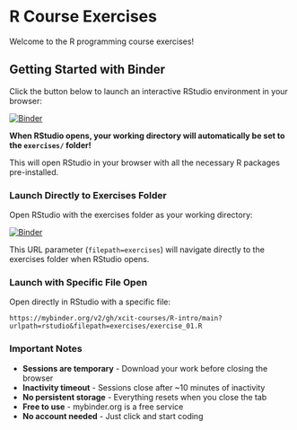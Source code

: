 # R Course Exercises

Welcome to the R programming course exercises!

## Getting Started with Binder

Click the button below to launch an interactive RStudio environment in your browser:

[![Binder](https://mybinder.org/badge_logo.svg)](https://mybinder.org/v2/gh/xcit-courses/R-intro/main?urlpath=rstudio)

**When RStudio opens, your working directory will automatically be set to the `exercises/` folder!**

This will open RStudio in your browser with all the necessary R packages pre-installed. 


### Launch Directly to Exercises Folder

Open RStudio with the exercises folder as your working directory:

[![Binder](https://mybinder.org/badge_logo.svg)](https://mybinder.org/v2/gh/xcit-courses/R-intro/main?urlpath=rstudio&filepath=exercises)

This URL parameter (`filepath=exercises`) will navigate directly to the exercises folder when RStudio opens.

### Launch with Specific File Open

Open directly in RStudio with a specific file:
```
https://mybinder.org/v2/gh/xcit-courses/R-intro/main?urlpath=rstudio&filepath=exercises/exercise_01.R
```

### Important Notes
- **Sessions are temporary** - Download your work before closing the browser
- **Inactivity timeout** - Sessions close after ~10 minutes of inactivity  
- **No persistent storage** - Everything resets when you close the tab
- **Free to use** - mybinder.org is a free service
- **No account needed** - Just click and start coding

